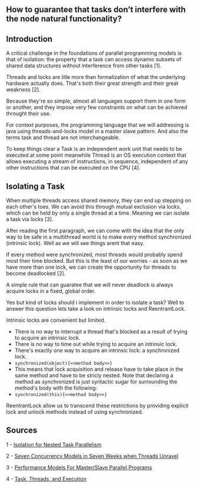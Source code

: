 ## How to guarantee that tasks don’t interfere with the node natural functionality?

## Introduction

A critical challenge in the foundations of parallel programming models is that of isolation: the property that a task can access dynamic subsets of shared data structures without interference from other tasks [1].

Threads and locks are litle more than formalization of what the underlying hardware actually does. That's both their great strength and their great weakness [2].

Because they're so simple, almost all languages support them in one form or another, and they impose very few constraints on what can be achieved throught their use.

For context purposes, the programming language that we will addressing is java using threads-and-locks model in a master slave pattern. And also the terms task and thread are not interchangeable.

To keep things clear a Task is an independent work unit that needs to be executed at some point meanwhile Thread is an OS execution context that allows executing a stream of instructions, in sequence, independent of any other instructions that can be executed on the CPU [4].

## Isolating a Task

When multiple threads access shared memory, they can end up stepping on each other's toes. We can avoid this through mutual exclusion via locks, which can be held by only a single thread at a time. Meaning we can isolate a task via locks [3].

After reading the first paragraph, we can come with the idea that the only way to be safe in a multithread world is to make every method synchronized (intrinsic lock). Well as we will see things arent that easy.

If every method were synchronized, most threads would probably spend most their time blocked. But this is the least of our worries - as soon as we have more than one lock, we can create the opportunity for threads to become deadlocked [2].

A simple rule that can guaratee that we will never deadlock is always acquire locks in a fixed, global order.

Yes but kind of locks should i implement in order to isolate a task? Well to answer this question lets take a look on intrinsic locks and ReentrantLock.

Intrinsic locks are convenient but limited.

* There is no way to interrupt a thread that's blocked as a result of trying to acquire an intrinsic lock.
* There is no way to time out while trying to acquire an intrinsic lock.
* There's exactly one way to acquire an intrinsic lock: a synchronized lock.
* ```synchronized(object){<<method body>>}```
* This means that lock acquisition and release have to take place in the same method and have to be stricly nested. Note that declaring a method as synchronized is just syntactic sugar for surrounding the method's body with the following:
* ```synchronized(this){<<method body>>}```

ReentrantLock allow us to transcend these restrictions by providing explicit lock and unlock methods instead of using synchronized.


## Sources

1 - [Isolation for Nested Task Parallelism](https://dl.acm.org/doi/10.1145/2509136.2509534)

2 - [Seven Concurrency Models in Seven Weeks when Threads Unravel](http://shop.oreilly.com/product/9781937785659.do)

3 - [Performance Models For Master/Slave Parallel Programs](https://www.sciencedirect.com/science/article/pii/S1571066105001908)

4 - [Task, Threads, and Execution](https://lucteo.ro/2019/03/16/tasks-threads-and-execution/#one-thread-per-task)
